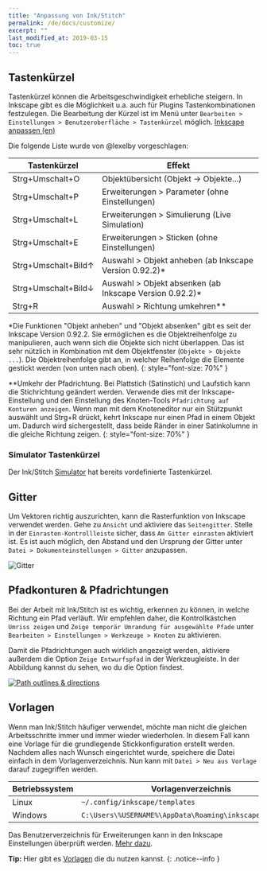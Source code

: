 ```yaml
---
title: "Anpassung von Ink/Stitch"
permalink: /de/docs/customize/
excerpt: ""
last_modified_at: 2019-03-15
toc: true
---
```


## Tastenkürzel

Tastenkürzel können die Arbeitsgeschwindigkeit erhebliche steigern. In Inkscape gibt es die Möglichkeit u.a. auch für Plugins Tastenkombinationen festzulegen. Die Bearbeitung der Kürzel ist im Menü unter `Bearbeiten > Einstellungen > Benutzeroberfläche > Tastenkürzel` möglich. [Inkscape anpassen (en)](http://wiki.inkscape.org/wiki/index.php/Customizing_Inkscape)

Die folgende Liste wurde von @lexelby vorgeschlagen:

Tastenkürzel | Effekt
------------ | ------
<nobr><key>Strg</key>+<key>Umschalt</key>+<key>O</key></nobr> | Objektübersicht (Objekt -> Objekte...)
<nobr><key>Strg</key>+<key>Umschalt</key>+<key>P</key></nobr> | Erweiterungen > Parameter (ohne Einstellungen)
<nobr><key>Strg</key>+<key>Umschalt</key>+<key>L</key></nobr> | Erweiterungen > Simulierung (Live Simulation)
<nobr><key>Strg</key>+<key>Umschalt</key>+<key>E</key></nobr> | Erweiterungen > Sticken (ohne Einstellungen)
<nobr><key>Strg</key>+<key>Umschalt</key>+<key>Bild↑</key></nobr> | Auswahl > Objekt anheben (ab Inkscape Version 0.92.2)*
<nobr><key>Strg</key>+<key>Umschalt</key>+<key>Bild↓</key></nobr> | Auswahl > Objekt absenken (ab Inkscape Version 0.92.2)*
<nobr><key>Strg</key>+<key>R</key></nobr> | Auswahl > Richtung umkehren**

*Die Funktionen "Objekt anheben" und "Objekt absenken" gibt es seit der Inkscape Version 0.92.2. Sie ermöglichen es die Objektreihenfolge zu manipulieren, auch wenn sich die Objekte sich nicht überlappen. Das ist sehr nützlich in Kombination mit dem Objektfenster (`Objekte > Objekte ...`). Die Objektreihenfolge gibt an, in welcher Reihenfolge die Elemente gestickt werden (von unten nach oben).
{: style="font-size: 70%" }

**Umkehr der Pfadrichtung. Bei Plattstich (Satinstich) und Laufstich kann die Stichrichtung geändert werden. Verwende dies mit der Inkscape-Einstellung und den Einstellung des Knoten-Tools `Pfadrichtung auf Konturen anzeigen`. Wenn man mit dem Knoteneditor nur ein Stützpunkt auswählt und Strg+R drückt, kehrt Inkscape nur einen Pfad in einem Objekt um. Dadurch wird sichergestellt, dass beide Ränder in einer Satinkolumne in die gleiche Richtung zeigen.
{: style="font-size: 70%" }

### Simulator Tastenkürzel

Der Ink/Stitch [Simulator](/de/docs/simulate/) hat bereits vordefinierte Tastenkürzel.

## Gitter

Um Vektoren richtig auszurichten, kann die Rasterfunktion von Inkscape verwendet werden. Gehe zu `Ansicht` und aktiviere das `Seitengitter`. Stelle in der `Einrasten-Kontrollleiste` sicher, dass `Am Gitter einrasten` aktiviert ist. Es ist auch möglich, den Abstand und den Ursprung der Gitter unter `Datei > Dokumenteinstellungen > Gitter` anzupassen.

![Gitter](https://user-images.githubusercontent.com/11083514/40359052-414d3554-5db9-11e8-8b49-3be75c5e9732.png)

## Pfadkonturen & Pfadrichtungen

Bei der Arbeit mit Ink/Stitch ist es wichtig, erkennen zu können, in welche Richtung ein Pfad verläuft. Wir empfehlen daher, die Kontrollkästchen `Umriss zeigen` und `Zeige temporär Umrandung für ausgewählte Pfade` unter `Bearbeiten > Einstellungen > Werkzeuge > Knoten` zu aktivieren.

Damit die Pfadrichtungen auch wirklich angezeigt werden, aktiviere außerdem die Option `Zeige Entwurfspfad` in der Werkzeugleiste. In der Abbildung kannst du sehen, wo du die Option findest.

[![Path outlines & directions](https://user-images.githubusercontent.com/11083514/40360721-f294ef0a-5dbe-11e8-9d4d-98f469ff1fba.png)](https://user-images.githubusercontent.com/11083514/40360721-f294ef0a-5dbe-11e8-9d4d-98f469ff1fba.png)

## Vorlagen

Wenn man Ink/Stitch häufiger verwendet, möchte man nicht die gleichen Arbeitsschritte immer und immer wieder wiederholen. In diesem Fall kann eine Vorlage für die grundlegende Stickkonfiguration erstellt werden. Nachdem alles nach Wunsch eingerichtet wurde, speichere die Datei einfach in dem Vorlagenverzeichnis. Nun kann mit `Datei > Neu aus Vorlage` darauf zugegriffen werden.

Betriebssystem | Vorlagenverzeichnis
---|---
Linux   | `~/.config/inkscape/templates`
Windows | `C:\Users\%USERNAME%\AppData\Roaming\inkscape\templates`

Das Benutzerverzeichnis für Erweiterungen kann in den Inkscape Einstellungen überprüft werden. [Mehr dazu](/de/docs/faq/#ich-habe-die-aktuelle-version-heruntergeladen-und-entpackt-was-soll-ich-jetzt-machen).

**Tip:** Hier gibt es [Vorlagen](/de/tutorials/resources/templates/) die du nutzen kannst.
{: .notice--info }

